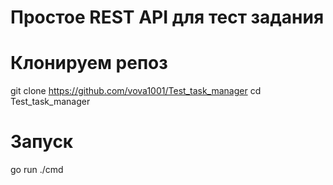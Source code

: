 # Простое REST API для тест задания 

# Клонируем репоз 
git clone https://github.com/vova1001/Test_task_manager
cd Test_task_manager

# Запуск 

go run ./cmd